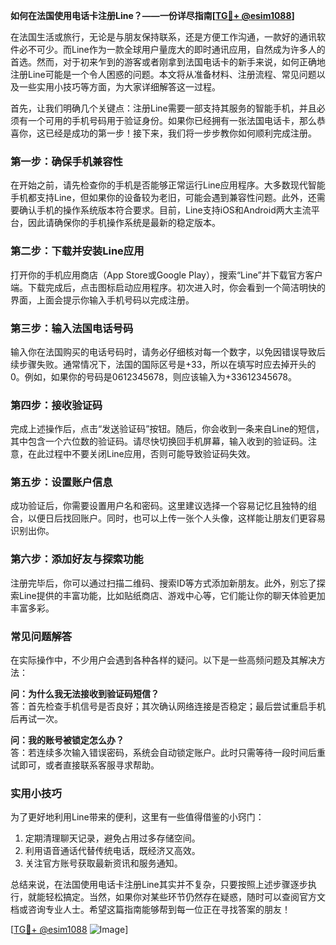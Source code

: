 **如何在法国使用电话卡注册Line？——一份详尽指南[[TG💪+ @esim1088](https://t.me/s/esim1088)]**

在法国生活或旅行，无论是与朋友保持联系，还是方便工作沟通，一款好的通讯软件必不可少。而Line作为一款全球用户量庞大的即时通讯应用，自然成为许多人的首选。然而，对于初来乍到的游客或者刚拿到法国电话卡的新手来说，如何正确地注册Line可能是一个令人困惑的问题。本文将从准备材料、注册流程、常见问题以及一些实用小技巧等方面，为大家详细解答这一过程。

首先，让我们明确几个关键点：注册Line需要一部支持其服务的智能手机，并且必须有一个可用的手机号码用于验证身份。如果你已经拥有一张法国电话卡，那么恭喜你，这已经是成功的第一步！接下来，我们将一步步教你如何顺利完成注册。

### 第一步：确保手机兼容性

在开始之前，请先检查你的手机是否能够正常运行Line应用程序。大多数现代智能手机都支持Line，但如果你的设备较为老旧，可能会遇到兼容性问题。此外，还需要确认手机的操作系统版本符合要求。目前，Line支持iOS和Android两大主流平台，因此请确保你的手机操作系统是最新的稳定版本。

### 第二步：下载并安装Line应用

打开你的手机应用商店（App Store或Google Play），搜索“Line”并下载官方客户端。下载完成后，点击图标启动应用程序。初次进入时，你会看到一个简洁明快的界面，上面会提示你输入手机号码以完成注册。

### 第三步：输入法国电话号码

输入你在法国购买的电话号码时，请务必仔细核对每一个数字，以免因错误导致后续步骤失败。通常情况下，法国的国际区号是+33，所以在填写时应去掉开头的0。例如，如果你的号码是0612345678，则应该输入为+33612345678。

### 第四步：接收验证码

完成上述操作后，点击“发送验证码”按钮。随后，你会收到一条来自Line的短信，其中包含一个六位数的验证码。请尽快切换回手机屏幕，输入收到的验证码。注意，在此过程中不要关闭Line应用，否则可能导致验证码失效。

### 第五步：设置账户信息

成功验证后，你需要设置用户名和密码。这里建议选择一个容易记忆且独特的组合，以便日后找回账户。同时，也可以上传一张个人头像，这样能让朋友们更容易识别出你。

### 第六步：添加好友与探索功能

注册完毕后，你可以通过扫描二维码、搜索ID等方式添加新朋友。此外，别忘了探索Line提供的丰富功能，比如贴纸商店、游戏中心等，它们能让你的聊天体验更加丰富多彩。

### 常见问题解答

在实际操作中，不少用户会遇到各种各样的疑问。以下是一些高频问题及其解决方法：

**问：为什么我无法接收到验证码短信？**  
答：首先检查手机信号是否良好；其次确认网络连接是否稳定；最后尝试重启手机后再试一次。

**问：我的账号被锁定怎么办？**  
答：若连续多次输入错误密码，系统会自动锁定账户。此时只需等待一段时间后重试即可，或者直接联系客服寻求帮助。

### 实用小技巧

为了更好地利用Line带来的便利，这里有一些值得借鉴的小窍门：
1. 定期清理聊天记录，避免占用过多存储空间。
2. 利用语音通话代替传统电话，既经济又高效。
3. 关注官方账号获取最新资讯和服务通知。

总结来说，在法国使用电话卡注册Line其实并不复杂，只要按照上述步骤逐步执行，就能轻松搞定。当然，如果你对某些环节仍然存在疑惑，随时可以查阅官方文档或咨询专业人士。希望这篇指南能够帮到每一位正在寻找答案的朋友！

[[TG💪+ @esim1088](https://t.me/s/esim1088) ![Image](https://i.postimg.cc/4NQfJmqS/Snipaste-2025-05-13-00-14-12.png)]